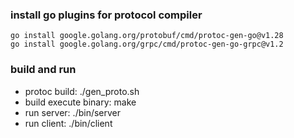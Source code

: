 
### install go plugins for protocol compiler
```shell
go install google.golang.org/protobuf/cmd/protoc-gen-go@v1.28
go install google.golang.org/grpc/cmd/protoc-gen-go-grpc@v1.2
```

### build and run
* protoc build: ./gen_proto.sh
* build execute binary: make
* run server: ./bin/server
* run client: ./bin/client

